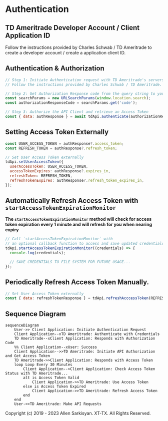 # Authentication
## TD Ameritrade Developer Account / Client Application ID

Follow the instructions provided by Charles Schwab / TD Ameritrade to create a developer account / create a application client ID.

## Authentication & Authorization
```javascript
// Step 1: Initiate Authentication request with TD Ameritrade's servers
// Follow the instructions provided by Charles Schwab / TD Ameritrade.

// Step 2: Get Authorization Response code from the query string to your redirect callback URL.
const searchParams = new URLSearchParams(window.location.search);
const authorizationResponseCode = searchParams.get('code');

// Step 3: Authorize the API Client and retrieve an Access Token
const { data: authResponse } = await tdApi.authenticate(authorizationResponseCode);
```

## Setting Access Token Externally
```javascript
const USER_ACCESS_TOKEN = authResponse?.access_token;
const REFRESH_TOKEN = authResponse?.refresh_token;

// Set User Access Token externally 
tdApi.setUserAccessToken({
  userAccessToken: USER_ACCESS_TOKEN,
  accessTokenExpires: authResponse?.expires_in,
  refreshToken: REFRESH_TOKEN,
  refreshTokenExpires: authResponse?.refresh_token_expires_in,
});
```

## Automatically Refresh Access Token with `startAccessTokenExpirationMonitor`
**The `startAccessTokenExpirationMonitor` method will check for access token expiration every 1 minute and will refresh for you when nearing expiry**

```javascript
// Call `startAccessTokenExpirationMonitor` with 
// an optional callback function to access and save updated credentials data
tdApi.startAccessTokenExpirationMonitor((credentials) => {
  console.log(credentials);

  // SAVE CREDENTIALS TO FILE SYSTEM FOR FUTURE USAGE...
});
```

## Periodically Refresh Access Token Manually.
```javascript
// Set User Access Token externally 
const { data: refreshTokenResponse } = tdApi.refreshAcccessToken(REFRESH_TOKEN);
```

## Sequence Diagram
```mermaid
sequenceDiagram
    User->> Client Application: Initiate Authentication Request
    Client Application--xTD Ameritrade: Authenticate with Credentials
    TD Ameritrade--xClient Application: Responds with Authorization Code
    %% Client Application--xUser: Success
    Client Application-->>TD Ameritrade: Initiate API Authorization and Get Access Token
    TD Ameritrade->>Client Application: Responds with Access Token
    loop Loop Every 30 Minutes
        Client Application-->Client Application: Check Access Token Status with TD Ameritrade...
        alt is Access Token Valid
            Client Application->>TD Ameritrade: Use Access Token
        else is Access Token Expired
            Client Application->>TD Ameritrade: Refresh Access Token
        end
    end
    User->>TD Ameritrade: Make API Requests
```

Copyright (c) 2019 - 2023 Allen Sarkisyan. XT-TX. All Rights Reserved.